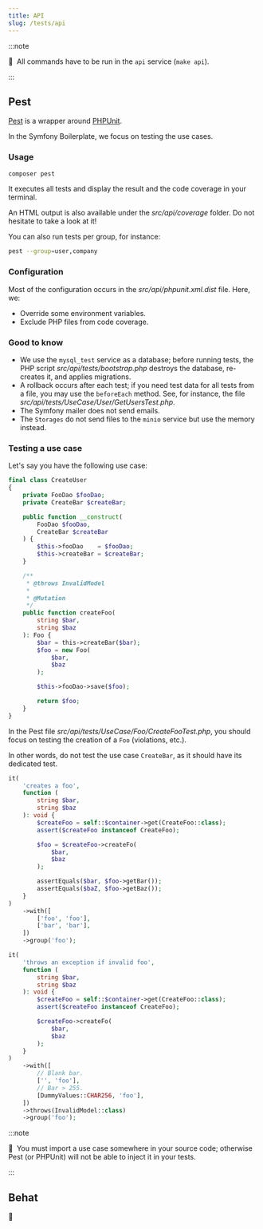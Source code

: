 ```yaml
---
title: API
slug: /tests/api
---
```


:::note

📣&nbsp;&nbsp;All commands have to be run in the `api` service (`make api`).

:::

## Pest

[Pest](https://pestphp.com/) is a wrapper around [PHPUnit](https://phpunit.de/).

In the Symfony Boilerplate, we focus on testing the use cases.

### Usage

```bash title="console"
composer pest
```

It executes all tests and display the result and the code coverage in your terminal.

An HTML output is also available under the *src/api/coverage* folder.
Do not hesitate to take a look at it!

You can also run tests per group, for instance:

```bash title="console"
pest --group=user,company
```

### Configuration

Most of the configuration occurs in the *src/api/phpunit.xml.dist* file. Here, we:

* Override some environment variables.
* Exclude PHP files from code coverage.

### Good to know

* We use the `mysql_test` service as a database; before running tests, the PHP script *src/api/tests/bootstrap.php* 
destroys the database, re-creates it, and applies migrations.
* A rollback occurs after each test; if you need test data for all tests from a file, you may use the `beforeEach`
method. See, for instance, the file *src/api/tests/UseCase/User/GetUsersTest.php*.
* The Symfony mailer does not send emails.
* The `Storages` do not send files to the `minio` service but use the memory instead.

### Testing a use case

Let's say you have the following use case:

```php title="src/api/src/UseCase/Foo/CreateFoo.php"
final class CreateUser
{
    private FooDao $fooDao;
    private CreateBar $createBar;

    public function __construct(
        FooDao $fooDao,
        CreateBar $createBar
    ) {
        $this->fooDao    = $fooDao;
        $this->createBar = $createBar;
    }

    /**
     * @throws InvalidModel
     *
     * @Mutation
     */
    public function createFoo(
        string $bar,
        string $baz
    ): Foo {
        $bar = this->createBar($bar);
        $foo = new Foo(
            $bar,
            $baz
        );

        $this->fooDao->save($foo);

        return $foo;
    }
}
```

In the Pest file *src/api/tests/UseCase/Foo/CreateFooTest.php*, you should focus on testing the creation of a `Foo`
(violations, etc.).

In other words, do not test the use case `CreateBar`, as it should have its dedicated test.

```php title="src/api/tests/UseCase/Foo/CreateFooTest.php"
it(
    'creates a foo',
    function (
        string $bar,
        string $baz
    ): void {
        $createFoo = self::$container->get(CreateFoo::class);
        assert($createFoo instanceof CreateFoo);

        $foo = $createFoo->createFo(
            $bar,
            $baz
        );

        assertEquals($bar, $foo->getBar());
        assertEquals($baZ, $foo->getBaz());
    }
)
    ->with([
        ['foo', 'foo'],
        ['bar', 'bar'],
    ])
    ->group('foo');

it(
    'throws an exception if invalid foo',
    function (
        string $bar,
        string $baz
    ): void {
        $createFoo = self::$container->get(CreateFoo::class);
        assert($createFoo instanceof CreateFoo);

        $createFoo->createFo(
            $bar,
            $baz
        );
    }
)
    ->with([
        // Blank bar.
        ['', 'foo'],
        // Bar > 255.
        [DummyValues::CHAR256, 'foo'],
    ])
    ->throws(InvalidModel::class)
    ->group('foo');
```

:::note

📣&nbsp;&nbsp;You must import a use case somewhere in your source code; otherwise Pest (or PHPUnit) will not be able to 
inject it in your tests.

:::

## Behat

🚧